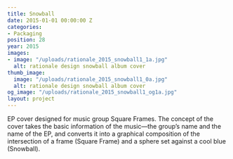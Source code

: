 ```yaml
---
title: Snowball
date: 2015-01-01 00:00:00 Z
categories:
- Packaging
position: 28
year: 2015
images:
- image: "/uploads/rationale_2015_snowball1_1a.jpg"
  alt: rationale design snowball album cover
thumb_image:
  image: "/uploads/rationale_2015_snowball1_0a.jpg"
  alt: rationale design snowball album cover
og_image: "/uploads/rationale_2015_snowball1_og1a.jpg"
layout: project
---
```


EP cover designed for music group Square Frames. The concept of the cover takes the basic information of the music—the group’s name and the name of the EP, and converts it into a graphical composition of the intersection of a frame (Square Frame) and a sphere set against a cool blue (Snowball).